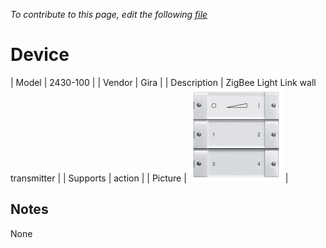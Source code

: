 
*To contribute to this page, edit the following
[file](https://github.com/Koenkk/zigbee2mqtt.io/blob/master/docgen/device_page_notes.js)*

# Device

| Model | 2430-100  |
| Vendor  | Gira  |
| Description | ZigBee Light Link wall transmitter |
| Supports | action |
| Picture | ![../images/devices/2430-100.jpg](../images/devices/2430-100.jpg) |

## Notes

None
